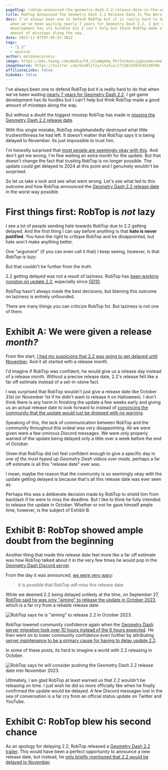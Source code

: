 ```yaml
---
pageSlug: robtop-announced-the-geometry-dash-2-2-release-date-in-the-worst-way-possible
title: RobTop Announced The Geometry Dash 2.2 Release Date In The Worst Way Possible
desc: I've always been one to defend RobTop but it is really hard to do that
  when we've been waiting nearly 7 years for Geometry Dash 2.2. I get game
  development has its hurdles but I can't help but think RobTop made a good
  amount of missteps along the way.
date: 2023-11-07T07:05:53.301Z
tags:
  - "2.2"
  - opinion
author: moldymacaronix
image: https://pbs.twimg.com/media/F8_LSjwWgAAq_Ph?format=jpg&name=small
imageSource: https://twitter.com/GeoBlitzy/status/1715813505545240766
affiliateLinks: false
hideAds: false
---
```

I've always been one to defend RobTop but it is really hard to do that when we've been waiting [nearly 7 years for Geometry Dash 2.2](/posts/geometry-dash-2-2-wait-turns-6-years-old/). I get game development has its hurdles but I can't help but think RobTop made a good amount of missteps along the way.

But without a doubt the biggest misstep RobTop has made is [missing the Geometry Dash 2.2 release date](/posts/geometry-dash-2-2-release-date-delayed-until-november-2023/).

With this single mistake, RobTop singlehandedly destroyed what little trustworthiness he had left. It doesn't matter that RobTop says it is being delayed to November. Its just impossible to trust him.

I'm honestly surprised that [most people are seemingly okay with this](https://twitter.com/sdslayer100/status/1715811132441829526). And don't get me wrong, I'm fine waiting an extra month for the update. But that doesn't change the fact that trusting RobTop is no longer possible. The update could get delayed to 2024 at this point and I genuinely wouldn't be surprised.

So let us take a look and see what went wrong. Let's see what led to this outcome and how RobTop announced the [Geometry Dash 2.2 release date](/posts/final-geometry-dash-2-2-release-date-confirmed-by-robtop/) in the worst way possible.

# First things first: RobTop is *not* lazy

I see a lot of people sending hate towards RobTop due to 2.2 getting delayed. And the first thing I can say before anything is that **hate is never justified**. You have the right to critique RobTop and be disappointed, but hate won't make anything better.

One "argument" (if you can even call it that) I keep seeing, however, is that *RobTop is lazy*.

But that couldn't be further from the truth.

2.2 getting delayed was not a result of laziness. RobTop has [been working nonstop on update 2.2](/categories/2.2/), especially since [GD10](/posts/will-geometry-dash-2-2-come-out-on-the-games-10-year-anniversary/).

RobTop hasn't always made the best decisions, but blaming this outcome on laziness is entirely unfounded.

There are many things you can criticize RobTop for. But laziness is not one of them.

# Exhibit A: We were given a release *month?*

From the start, [I had my suspicions that 2.2 was going to get delayed until November](/posts/geometry-dash-2-2-release-date-might-get-delayed-to-after-october/). And it all started with a release *month*.

I'd imagine if RobTop was confident, he would give us a release day instead of a release month. Without a precise release date, 2.2's release felt like a far off estimate instead of a set-in-stone fact.

I was surprised that RobTop wouldn't just give a release date like October 31st (or November 1st if he didn't want to release it on Halloween). I don't think there is any harm in finishing the update a few weeks early and giving us an actual release date to look forward to instead of [convincing the community that the update would just be dropped with no warning](https://twitter.com/MoldyMacaroniX/status/1703263177440436575).

Speaking of this, the lack of communication between RobTop and the community throughout this ordeal was very disappointing. All we were given were a few ominous Discord messages. We were only properly warned of the update being delayed only a little over a week before the end of October.

Given that RobTop did not feel confident enough to give a specific day in *one of the most hyped up Geometry Dash videos ever made,* perhaps a far off estimate is all this "release date" ever was.

I mean, maybe the reason that the community is so seemingly okay with the update getting delayed is because that's all this release date was ever seen as.

Perhaps this was a deliberate decision made by RobTop to shield him from backlash if he were to miss the deadline. But I like to think he fully intended to release the update in October. Whether or not he gave himself ample time, however, is the subject of Exhibit B.

# Exhibit B: RobTop showed ample doubt from the beginning

Another thing that made this release date feel more like a far off estimate was how RobTop talked about it in the very few times he would pop in the [Geometry Dash Discord server](/posts/geometry-dash-discord-server-how-to-join-request-levels/).

From the day it was announced, [we were very wary](/posts/final-geometry-dash-2-2-release-date-confirmed-by-robtop/):

> it is possible that RobTop will miss this release date

While we deemed 2.2 being delayed unlikely at the time, on September 27, [RobTop said he was only "aiming" to release the update in October 2023](/posts/geometry-dash-2-2-release-date-might-get-delayed-to-after-october/), which is a far cry from a reliable release date.

![RobTop says he is "aiming" to release 2.2 in October 2023.](https://pbs.twimg.com/media/F7NCRI4W0AEoqDl?format=png&name=small)

RobTop lowered community confidence again when the [Geometry Dash server migration took over 10 hours instead of the 6 hours expected](/posts/geometry-dash-servers-down-for-maintenance-pending-2-2/). He then went on to lower community confidence even further by attributing [server maintenance to be a primary cause for having to delay update 2.2](/posts/geometry-dash-2-2-release-date-likely-to-be-delayed-due-to-server-issues/).

In some of these posts, its hard to imagine a world with 2.2 releasing in October.

![RobTop says he will consider pushing the Geometry Dash 2.2 release date into November 2023.](https://i.imgur.com/5wTVSuD.png)

Ultimately, I am glad RobTop at least warned us that 2.2 wouldn't be releasing on time. I just wish he did so more officially like when he finally confirmed the update would be delayed. A few Discord messages lost in the sea of conversation is a far cry from an official status update on Twitter and YouTube.

# Exhibit C: RobTop blew his second chance

As an apology for delaying 2.2, RobTop released a [Geometry Dash 2.2 trailer](/posts/geometry-dash-2-2-trailer-released-by-robtop/). This would have been a perfect opportunity to announce a new release date, but instead, he [only briefly mentioned that 2.2 would be delayed to November](https://twitter.com/RobTopGames/status/1715803442327732715).